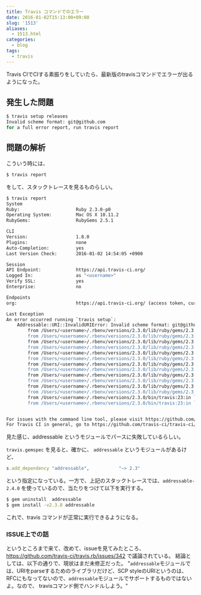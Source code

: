 ```yaml
---
title: Travis コマンドでのエラー
date: 2016-01-02T15:13:00+09:00
slug: '1513'
aliases:
  - 1513.html
categories:
  - blog
tags:
  - travis
---
```



Travis CIでCIする素振りをしていたら、最新版のtravisコマンドでエラーが出るようになった。

## 発生した問題

```sh
$ travis setup releases
Invalid scheme format: git@github.com
for a full error report, run travis report
```

## 問題の解析

こういう時には、
```sh
$ travis report
```
をして、スタックトレースを見るものらしい。

```sh
$ travis report
System
Ruby:                     Ruby 2.3.0-p0
Operating System:         Mac OS X 10.11.2
RubyGems:                 RubyGems 2.5.1

CLI
Version:                  1.8.0
Plugins:                  none
Auto-Completion:          yes
Last Version Check:       2016-01-02 14:54:05 +0900

Session
API Endpoint:             https://api.travis-ci.org/
Logged In:                as "<username>"
Verify SSL:               yes
Enterprise:               no

Endpoints
org:                      https://api.travis-ci.org/ (access token, current)

Last Exception
An error occurred running `travis setup`:
    Addressable::URI::InvalidURIError: Invalid scheme format: git@github.com
        from /Users/<username>/.rbenv/versions/2.3.0/lib/ruby/gems/2.3.0/gems/addressable-2.4.0/lib/addressable/uri.rb:867:in `scheme='
        from /Users/<username>/.rbenv/versions/2.3.0/lib/ruby/gems/2.3.0/gems/addressable-2.4.0/lib/addressable/uri.rb:795:in `block in initialize'
        from /Users/<username>/.rbenv/versions/2.3.0/lib/ruby/gems/2.3.0/gems/addressable-2.4.0/lib/addressable/uri.rb:2302:in `defer_validation'
        from /Users/<username>/.rbenv/versions/2.3.0/lib/ruby/gems/2.3.0/gems/addressable-2.4.0/lib/addressable/uri.rb:792:in `initialize'
        from /Users/<username>/.rbenv/versions/2.3.0/lib/ruby/gems/2.3.0/gems/addressable-2.4.0/lib/addressable/uri.rb:135:in `new'
        from /Users/<username>/.rbenv/versions/2.3.0/lib/ruby/gems/2.3.0/gems/addressable-2.4.0/lib/addressable/uri.rb:135:in `parse'
        from /Users/<username>/.rbenv/versions/2.3.0/lib/ruby/gems/2.3.0/gems/travis-1.8.0/lib/travis/cli/repo_command.rb:71:in `detect_slug'
        from /Users/<username>/.rbenv/versions/2.3.0/lib/ruby/gems/2.3.0/gems/travis-1.8.0/lib/travis/cli/repo_command.rb:60:in `find_slug'
        from /Users/<username>/.rbenv/versions/2.3.0/lib/ruby/gems/2.3.0/gems/travis-1.8.0/lib/travis/cli/repo_command.rb:21:in `setup'
        from /Users/<username>/.rbenv/versions/2.3.0/lib/ruby/gems/2.3.0/gems/travis-1.8.0/lib/travis/cli/command.rb:197:in `execute'
        from /Users/<username>/.rbenv/versions/2.3.0/lib/ruby/gems/2.3.0/gems/travis-1.8.0/lib/travis/cli.rb:64:in `run'
        from /Users/<username>/.rbenv/versions/2.3.0/lib/ruby/gems/2.3.0/gems/travis-1.8.0/bin/travis:18:in `<top (required)>'
        from /Users/<username>/.rbenv/versions/2.3.0/bin/travis:23:in `load'
        from /Users/<username>/.rbenv/versions/2.3.0/bin/travis:23:in `<main>'


For issues with the command line tool, please visit https://github.com/travis-ci/travis.rb/issues.
For Travis CI in general, go to https://github.com/travis-ci/travis-ci/issues or email support@travis-ci.com.
```

見た感じ、addressable というモジュールでパースに失敗しているらしい。

`travis.gemspec` を見ると、確かに、 `addressable` というモジュールがあるけど、
```ruby
s.add_dependency "addressable",           "~> 2.3"
```
という指定になっている。一方で、上記のスタックトレースでは、`addressable-2.4.0` を使っているので、当たりをつけて以下を実行する。

```sh
$ gem uninstall  addressable
$ gem install -v2.3.8 addressable
```

これで、travis コマンドが正常に実行できるようになる。

### ISSUE上での話

というところまで来て、改めて、issueを見てみたところ、<https://github.com/travis-ci/travis.rb/issues/342> で議論されている。
結論としては、以下の通りで、現状はまだ未修正だった。
"`addressable`モジュールでは、URIをparseするためのライブラリだけど、SCP styleのURIというのは、RFCにもなってないので、`addressable`モジュールでサポートするものではないよ。なので、 travisコマンド側でハンドルしよう。"

